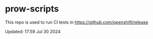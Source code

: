 # prow-scripts

This repo is used to run CI tests in https://github.com/openshift/release

Updated: 17:59 Jul 30 2024
